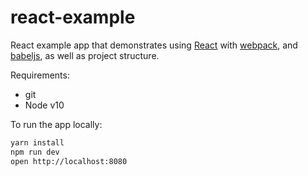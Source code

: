 # react-example

React example app that demonstrates using [React] with [webpack], and [babeljs], as well as project structure.

Requirements:
- git
- Node v10

To run the app locally:

```bash
yarn install
npm run dev
open http://localhost:8080
```

[React]: http://facebook.github.io/react/
[webpack]: http://webpack.github.io/
[babeljs]: https://babeljs.io/
